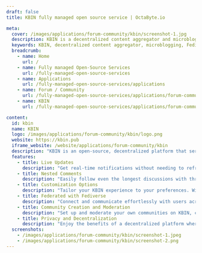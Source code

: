 ```yaml
---
draft: false
title: KBIN fully managed open source service | OctaByte.io

meta:
  cover: /images/applications/forum-community/kbin/screenshot-1.jpg
  description: KBIN is a decentralized content aggregator and microblogging platform within the Fediverse, allowing users to create, moderate communities, and engage in meaningful discussions with others who share similar interests.
  keywords: KBIN, decentralized content aggregator, microblogging, Fediverse, ActivityPub, Mastodon, Lemmy, Pleroma, Peertube, community moderation, live updates, nested comments, social platform, open-source social network, federated communication
  breadcrumb:
    - name: Home
      url: /
    - name: Fully managed Open-Source Services
      url: /fully-managed-open-source-services
    - name: Applications
      url: /fully-managed-open-source-services/applications
    - name: Forum / Community
      url: /fully-managed-open-source-services/applications/forum-community
    - name: KBIN
      url: /fully-managed-open-source-services/applications/forum-community/kbin

content:
  id: kbin
  name: KBIN
  logo: /images/applications/forum-community/kbin/logo.png
  website: https://kbin.pub
  iframe_website: /website/applications/forum-community/kbin
  description: "KBIN is an open-source, decentralized platform that serves as both a content aggregator and a microblogging tool. Integrated into the Fediverse, KBIN communicates seamlessly with various ActivityPub services like Mastodon, Lemmy, Pleroma, and Peertube. Whether you're looking to create and moderate communities or engage with a network of like-minded individuals, KBIN provides a space for people to share their passions, discuss topics, and stay updated with live content. The platform encourages personalization, offering customization options, while enabling nested comments for in-depth conversations. Join the decentralized revolution with KBIN and experience a federated social space like no other."
  features:
    - title: Live Updates
      description: "Get real-time notifications without needing to refresh the page. All content and comments are delivered directly to your board and inbox, keeping you in the loop at all times."
    - title: Nested Comments
      description: "Easily follow even the longest discussions with threaded comment replies, allowing for smooth interaction and deeper engagement within conversations."
    - title: Customization Options
      description: "Tailor your KBIN experience to your preferences. With various customization features, you can adjust the portal to look and behave the way you like."
    - title: Federated with Fediverse
      description: "Connect and communicate effortlessly with users across multiple ActivityPub services, including Mastodon, Lemmy, Pleroma, and Peertube, expanding your social network."
    - title: Community Creation and Moderation
      description: "Set up and moderate your own communities on KBIN, creating a space for discussions, news, and updates relevant to your interests."
    - title: Privacy and Decentralization
      description: "Enjoy the benefits of a decentralized platform where your data remains yours. KBIN gives you control over your content and your connections within the Fediverse ecosystem."
  screenshots:
    - /images/applications/forum-community/kbin/screenshot-1.jpeg
    - /images/applications/forum-community/kbin/screenshot-2.png
---
```

